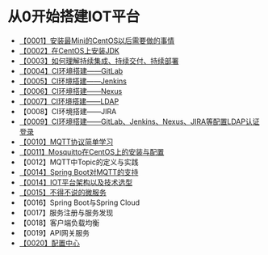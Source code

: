 # 从0开始搭建IOT平台 #

- [【0001】安装最Mini的CentOS以后需要做的事情](https://github.com/guanzhenxing/build-the-iot-platform/blob/master/things-to-do-after-minimal-rhel-centos-installation.md)
- [【0002】在CentOS上安装JDK](https://github.com/guanzhenxing/build-the-iot-platform/blob/master/install-jdk-at-centos.md)
- [【0003】如何理解持续集成、持续交付、持续部署](https://github.com/guanzhenxing/build-the-iot-platform/blob/master/know-ci-cd.md)
- [【0004】CI环境搭建——GitLab](https://github.com/guanzhenxing/build-the-iot-platform/blob/master/install-gitlab-at-centos.md)
- [【0005】CI环境搭建——Jenkins](https://github.com/guanzhenxing/build-the-iot-platform/blob/master/install-jenkins-at-centos.md)
- [【0006】CI环境搭建——Nexus](https://github.com/guanzhenxing/build-the-iot-platform/blob/master/install-nexus-at-centos.md)
- [【0007】CI环境搭建——LDAP](https://github.com/guanzhenxing/build-the-iot-platform/blob/master/install-ldap-at-centos.md)
- 【0008】CI环境搭建——JIRA
- [【0009】CI环境搭建——GitLab、Jenkins、Nexus、JIRA等配置LDAP认证登录](https://github.com/guanzhenxing/build-the-iot-platform/blob/master/ci-auth-by-ldap.md)
- [【0010】MQTT协议简单学习](https://github.com/guanzhenxing/build-the-iot-platform/blob/master/learn-mqtt.md)
- [【0011】Mosquitto在CentOS上的安装与配置](https://github.com/guanzhenxing/build-the-iot-platform/blob/master/install-mosquitto-centos.md)
- 【0012】MQTT中Topic的定义与实践
- [【0014】Spring Boot对MQTT的支持](https://github.com/guanzhenxing/build-the-iot-platform/blob/master/spring-boot-mqtt.md)
- [【0014】IOT平台架构以及技术选型](https://github.com/guanzhenxing/build-the-iot-platform/blob/master/iot-architecture-and-technology-selection.md)
- [【0015】不得不说的微服务](https://github.com/guanzhenxing/build-the-iot-platform/blob/master/microservice-introduce.md)
- 【0016】Spring Boot与Spring Cloud
- 【0017】服务注册与服务发现
- 【0018】客户端负载均衡
- 【0019】API网关服务
- [【0020】配置中心](https://github.com/guanzhenxing/build-the-iot-platform/blob/master/spring-cloud-config.md)
